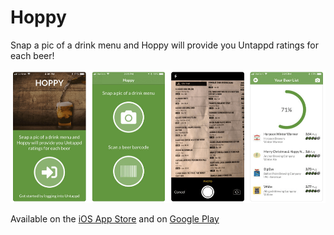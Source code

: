 # Hoppy

Snap a pic of a drink menu and Hoppy will provide you Untappd ratings for each beer!

![hoppy screens](readme.png)

Available on the [iOS App Store](https://itunes.apple.com/us/app/hoppy-discover-beer-ratings/id1406526158?ls=1&mt=8) and on [Google Play]()
